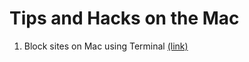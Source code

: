 # Tips and Hacks on the Mac


1. Block sites on Mac using Terminal [(link)](http://masonsklut.com/how-to-block-websites-on-your-mac-using-terminal/)
